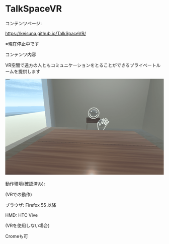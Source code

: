 TalkSpaceVR
====

コンテンツページ:

 https://keisuna.github.io/TalkSpaceVR/

※現在停止中です


コンテンツ内容

VR空間で遠方の人ともコミュニケーションをとることができるプライベートルームを提供します

![result](https://github.com/keisuna/TalkSpaceVR/blob/Movie/TalkSpaceVR.gif)
　　　

動作環境(確認済み):

(VRでの動作)

ブラウザ: Firefox 55 以降

HMD: HTC Vive

(VRを使用しない場合)

Cromeも可

　　　　　　　



